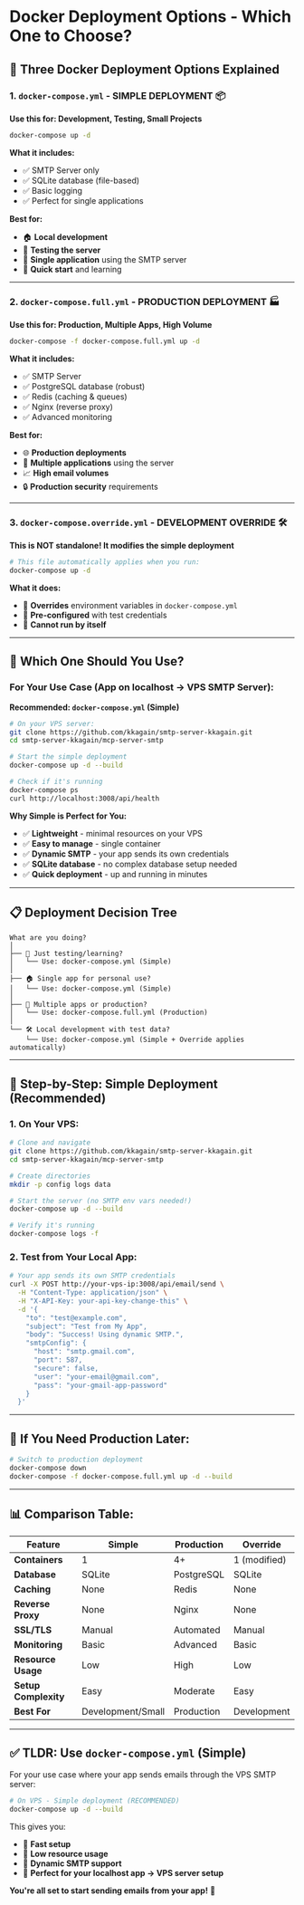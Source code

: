 # Docker Deployment Options - Which One to Choose?

## 🎯 **Three Docker Deployment Options Explained**

### 1. **`docker-compose.yml` - SIMPLE DEPLOYMENT** 📦
**Use this for: Development, Testing, Small Projects**

```bash
docker-compose up -d
```

**What it includes:**
- ✅ SMTP Server only
- ✅ SQLite database (file-based)
- ✅ Basic logging
- ✅ Perfect for single applications

**Best for:**
- 🏠 **Local development**
- 🧪 **Testing the server**
- 📱 **Single application** using the SMTP server
- 🚀 **Quick start** and learning

---

### 2. **`docker-compose.full.yml` - PRODUCTION DEPLOYMENT** 🏭
**Use this for: Production, Multiple Apps, High Volume**

```bash
docker-compose -f docker-compose.full.yml up -d
```

**What it includes:**
- ✅ SMTP Server
- ✅ PostgreSQL database (robust)
- ✅ Redis (caching & queues)
- ✅ Nginx (reverse proxy)
- ✅ Advanced monitoring

**Best for:**
- 🌐 **Production deployments**
- 👥 **Multiple applications** using the server
- 📈 **High email volumes**
- 🔒 **Production security** requirements

---

### 3. **`docker-compose.override.yml` - DEVELOPMENT OVERRIDE** 🛠️
**This is NOT standalone! It modifies the simple deployment**

```bash
# This file automatically applies when you run:
docker-compose up -d
```

**What it does:**
- 🔧 **Overrides** environment variables in `docker-compose.yml`
- 🧪 **Pre-configured** with test credentials
- 🚫 **Cannot run by itself**

---

## 🎯 **Which One Should You Use?**

### **For Your Use Case (App on localhost → VPS SMTP Server):**

**Recommended: `docker-compose.yml` (Simple)**

```bash
# On your VPS server:
git clone https://github.com/kkagain/smtp-server-kkagain.git
cd smtp-server-kkagain/mcp-server-smtp

# Start the simple deployment
docker-compose up -d --build

# Check if it's running
docker-compose ps
curl http://localhost:3008/api/health
```

**Why Simple is Perfect for You:**
- ✅ **Lightweight** - minimal resources on your VPS
- ✅ **Easy to manage** - single container
- ✅ **Dynamic SMTP** - your app sends its own credentials
- ✅ **SQLite database** - no complex database setup needed
- ✅ **Quick deployment** - up and running in minutes

---

## 📋 **Deployment Decision Tree**

```
What are you doing?
│
├── 🧪 Just testing/learning?
│   └── Use: docker-compose.yml (Simple)
│
├── 🏠 Single app for personal use?
│   └── Use: docker-compose.yml (Simple)
│
├── 👥 Multiple apps or production?
│   └── Use: docker-compose.full.yml (Production)
│
└── 🛠️ Local development with test data?
    └── Use: docker-compose.yml (Simple + Override applies automatically)
```

---

## 🚀 **Step-by-Step: Simple Deployment (Recommended)**

### **1. On Your VPS:**

```bash
# Clone and navigate
git clone https://github.com/kkagain/smtp-server-kkagain.git
cd smtp-server-kkagain/mcp-server-smtp

# Create directories
mkdir -p config logs data

# Start the server (no SMTP env vars needed!)
docker-compose up -d --build

# Verify it's running
docker-compose logs -f
```

### **2. Test from Your Local App:**

```bash
# Your app sends its own SMTP credentials
curl -X POST http://your-vps-ip:3008/api/email/send \
  -H "Content-Type: application/json" \
  -H "X-API-Key: your-api-key-change-this" \
  -d '{
    "to": "test@example.com",
    "subject": "Test from My App",
    "body": "Success! Using dynamic SMTP.",
    "smtpConfig": {
      "host": "smtp.gmail.com",
      "port": 587,
      "secure": false,
      "user": "your-email@gmail.com",
      "pass": "your-gmail-app-password"
    }
  }'
```

---

## 🔧 **If You Need Production Later:**

```bash
# Switch to production deployment
docker-compose down
docker-compose -f docker-compose.full.yml up -d --build
```

---

## 📊 **Comparison Table:**

| Feature | Simple | Production | Override |
|---------|--------|------------|----------|
| **Containers** | 1 | 4+ | 1 (modified) |
| **Database** | SQLite | PostgreSQL | SQLite |
| **Caching** | None | Redis | None |
| **Reverse Proxy** | None | Nginx | None |
| **SSL/TLS** | Manual | Automated | Manual |
| **Monitoring** | Basic | Advanced | Basic |
| **Resource Usage** | Low | High | Low |
| **Setup Complexity** | Easy | Moderate | Easy |
| **Best For** | Development/Small | Production | Development |

---

## ✅ **TLDR: Use `docker-compose.yml` (Simple)**

For your use case where your app sends emails through the VPS SMTP server:

```bash
# On VPS - Simple deployment (RECOMMENDED)
docker-compose up -d --build
```

This gives you:
- 🚀 **Fast setup**
- 💾 **Low resource usage**
- 🔄 **Dynamic SMTP support**
- 📧 **Perfect for your localhost app → VPS server setup**

**You're all set to start sending emails from your app!** 🎉
